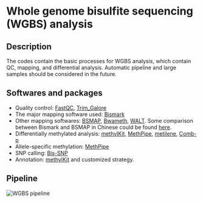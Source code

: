 # Whole genome bisulfite sequencing (WGBS) analysis
## Description
The codes contain the basic processes for WGBS analysis, which contain QC, mapping, and differential analysis. Automatic pipeline and large samples should be considered in the future.
## Softwares and packages
* Quality control: [FastQC](http://www.bioinformatics.babraham.ac.uk/projects/fastqc/), [Trim_Galore](https://www.bioinformatics.babraham.ac.uk/projects/trim_galore/)
* The major mapping software used: [Bismark](http://www.bioinformatics.babraham.ac.uk/projects/bismark/)
* Other mapping softwares: [BSMAP](https://sites.google.com/a/brown.edu/bioinformatics-in-biomed/bsmap-for-methylation), [Bwameth](https://github.com/brentp/bwa-meth), [WALT](https://github.com/smithlabcode/walt).
Some comparison between Bismark and BSMAP in Chinese could be found [here](http://www.biotrainee.com/thread-1510-1-1.html).
* Differentially methylated analysis: [methylKit](https://bioconductor.org/packages/release/bioc/html/methylKit.html), [MethPipe](http://smithlabresearch.org/software/methpipe/), [metilene](https://www.bioinf.uni-leipzig.de/Software/metilene/), [Comb-p](https://github.com/brentp/combined-pvalues)
* Allele-specific methylation: [MethPipe](http://smithlabresearch.org/software/methpipe/)
* SNP calling: [Bis-SNP](http://people.csail.mit.edu/dnaase/bissnp2011/)
* Annotation: [methylKit](https://bioconductor.org/packages/release/bioc/html/methylKit.html) and customized strategy.
## Pipeline
![WGBS pipeline](http://f.cl.ly/items/343k422F1s1Y443w3g3L/WGBS.jpg)
